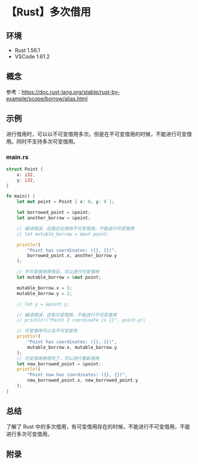 # 【Rust】多次借用

## 环境

- Rust 1.56.1
- VSCode 1.61.2

## 概念

参考：<https://doc.rust-lang.org/stable/rust-by-example/scope/borrow/alias.html>  

## 示例

进行借用时，可以以不可变借用多次。但是在不可变借用的时候，不能进行可变借用。同时不支持多次可变借用。

### main.rs

```rust
struct Point {
    x: i32,
    y: i32,
}

fn main() {
    let mut point = Point { x: 0, y: 0 };

    let borrowed_point = &point;
    let another_borrow = &point;

    // 编译错误，后面还在使用不可变借用，不能进行可变借用
    // let mutable_borrow = &mut point;

    println!(
        "Point has coordinates: ({}, {})",
        borrowed_point.x, another_borrow.y
    );

    // 不可变借用使用后，可以进行可变借用
    let mutable_borrow = &mut point;

    mutable_borrow.x = 5;
    mutable_borrow.y = 2;

    // let y = &point.y;

    // 编译错误，还有可变借用，不能进行不可变借用
    // println!("Point Z coordinate is {}", point.y);

    // 可变借用可以当不可变使用
    println!(
        "Point has coordinates: ({}, {})",
        mutable_borrow.x, mutable_borrow.y
    );
    // 可变借用使用完了，可以进行重新借用
    let new_borrowed_point = &point;
    println!(
        "Point now has coordinates: ({}, {})",
        new_borrowed_point.x, new_borrowed_point.y
    );
}
```

## 总结

了解了 Rust 中的多次借用，有可变借用存在的时候，不能进行不可变借用，不能进行多次可变借用。

## 附录
